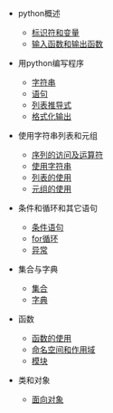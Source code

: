 * python概述
    * [标识符和变量](md/标识符和变量.md)
    * [输入函数和输出函数](md/输入函数和输出函数.md)

* 用python编写程序
    * [字符串](md/字符串.md)
    * [语句](md/语句.md)
    * [列表推导式](md/列表推导式.md)
    * [格式化输出](md/格式化输出.md)

* 使用字符串列表和元组
    * [序列的访问及运算符](md/序列的访问及运算符.md)
    * [使用字符串](md/使用字符串.md)
    * [列表的使用](md/列表的使用.md)
    * [元组的使用](md/元组的使用.md)

* 条件和循环和其它语句
    * [条件语句](md/条件语句.md)
    * [for循环](md/for循环.md)
    * [异常](md/异常.md)

* 集合与字典
    * [集合](md/集合.md)
    * [字典](md/字典.md)
 
* 函数
    * [函数的使用](md/函数的使用.md)
    * [命名空间和作用域](md/命名空间和作用域.md)
    * [模块](md/模块.md)

* 类和对象
    * [面向对象](md/面向对象.md)